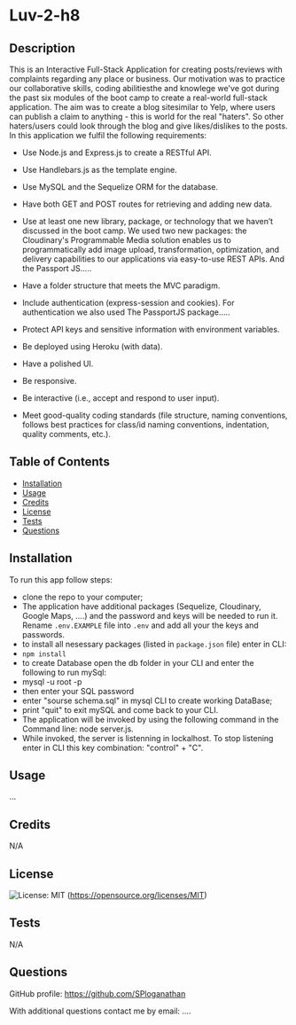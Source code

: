 # Luv-2-h8

## Description

This is an Interactive Full-Stack Application for creating posts/reviews with complaints regarding any place or business.
Our motivation was to practice our collaborative skills, coding abilitiesthe and knowlege we've got during the past six modules of the boot camp to create a real-world full-stack application.
The aim was to create a blog sitesimilar to Yelp, where users can publish a claim to anything - this is world for the real "haters". So other haters/users could look through the blog and give likes/dislikes to the posts.
In this application we fulfil the following requirements:

* Use Node.js and Express.js to create a RESTful API.

* Use Handlebars.js as the template engine.

* Use MySQL and the Sequelize ORM for the database.

* Have both GET and POST routes for retrieving and adding new data.

* Use at least one new library, package, or technology that we haven’t discussed in the boot camp. We used two new packages: the Cloudinary's Programmable Media solution enables us to programmatically add image upload, transformation, optimization, and delivery capabilities to our applications via easy-to-use REST APIs. And the Passport JS.....

* Have a folder structure that meets the MVC paradigm.

* Include authentication (express-session and cookies). For authentication we also used The PassportJS package.....

* Protect API keys and sensitive information with environment variables.

* Be deployed using Heroku (with data).

* Have a polished UI.

* Be responsive.

* Be interactive (i.e., accept and respond to user input).

* Meet good-quality coding standards (file structure, naming conventions, follows best practices for class/id naming conventions, indentation, quality comments, etc.).

## Table of Contents

- [Installation](#installation)
- [Usage](#usage)
- [Credits](#credits)
- [License](#license)
- [Tests](#tests)
- [Questions](#questions)

## Installation

To run this app follow steps:
* clone the repo to your computer;
* The application have additional packages (Sequelize, Cloudinary, Google Maps, ....) and the password and keys will be needed to run it.
Rename `.env.EXAMPLE` file into `.env` and add all your the keys and passwords.
* to install all nesessary packages (listed in `package.json` file) enter in CLI:
* `npm install`
* to create Database open the db folder in your CLI and enter the following to run mySql:
* mysql -u root -p
* then enter your SQL password
* enter "sourse schema.sql" in mysql CLI to create working DataBase;
* print "quit" to exit mySQL and come back to your CLI.
* The application will be invoked by using the following command in the Command line: node server.js.
* While invoked, the server is listenning in lockalhost. To stop listening enter in CLI this key combination: "control" + "C".




## Usage

...

## Credits

N/A


## License
  
  ![License: MIT](https://img.shields.io/badge/License-MIT-yellow.svg)
  (https://opensource.org/licenses/MIT)

## Tests

N/A

## Questions

GitHub profile: https://github.com/SPloganathan

With additional questions contact me by email:
....
